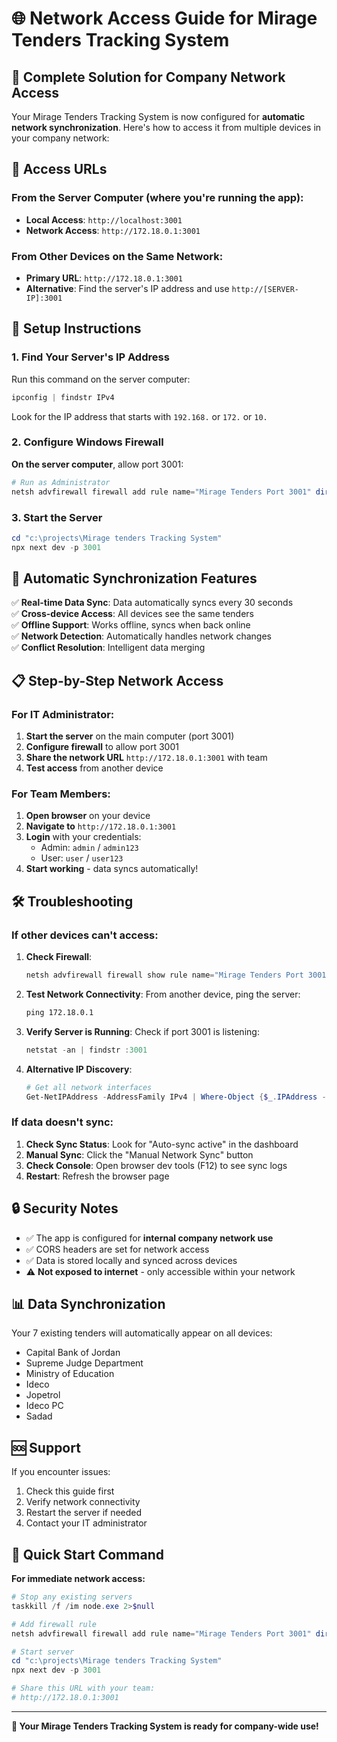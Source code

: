 # 🌐 Network Access Guide for Mirage Tenders Tracking System

## 🎯 Complete Solution for Company Network Access

Your Mirage Tenders Tracking System is now configured for **automatic network synchronization**. Here's how to access it from multiple devices in your company network:

## 📱 Access URLs

### From the Server Computer (where you're running the app):
- **Local Access**: `http://localhost:3001`
- **Network Access**: `http://172.18.0.1:3001`

### From Other Devices on the Same Network:
- **Primary URL**: `http://172.18.0.1:3001`
- **Alternative**: Find the server's IP address and use `http://[SERVER-IP]:3001`

## 🔧 Setup Instructions

### 1. Find Your Server's IP Address
Run this command on the server computer:
```powershell
ipconfig | findstr IPv4
```
Look for the IP address that starts with `192.168.` or `172.` or `10.`

### 2. Configure Windows Firewall
**On the server computer**, allow port 3001:
```powershell
# Run as Administrator
netsh advfirewall firewall add rule name="Mirage Tenders Port 3001" dir=in action=allow protocol=TCP localport=3001
```

### 3. Start the Server
```powershell
cd "c:\projects\Mirage tenders Tracking System"
npx next dev -p 3001
```

## 🔄 Automatic Synchronization Features

✅ **Real-time Data Sync**: Data automatically syncs every 30 seconds  
✅ **Cross-device Access**: All devices see the same tenders  
✅ **Offline Support**: Works offline, syncs when back online  
✅ **Network Detection**: Automatically handles network changes  
✅ **Conflict Resolution**: Intelligent data merging  

## 📋 Step-by-Step Network Access

### For IT Administrator:
1. **Start the server** on the main computer (port 3001)
2. **Configure firewall** to allow port 3001
3. **Share the network URL** `http://172.18.0.1:3001` with team
4. **Test access** from another device

### For Team Members:
1. **Open browser** on your device
2. **Navigate to** `http://172.18.0.1:3001`
3. **Login** with your credentials:
   - Admin: `admin` / `admin123`
   - User: `user` / `user123`
4. **Start working** - data syncs automatically!

## 🛠️ Troubleshooting

### If other devices can't access:

1. **Check Firewall**:
   ```powershell
   netsh advfirewall firewall show rule name="Mirage Tenders Port 3001"
   ```

2. **Test Network Connectivity**:
   From another device, ping the server:
   ```cmd
   ping 172.18.0.1
   ```

3. **Verify Server is Running**:
   Check if port 3001 is listening:
   ```powershell
   netstat -an | findstr :3001
   ```

4. **Alternative IP Discovery**:
   ```powershell
   # Get all network interfaces
   Get-NetIPAddress -AddressFamily IPv4 | Where-Object {$_.IPAddress -like "192.168.*" -or $_.IPAddress -like "172.*" -or $_.IPAddress -like "10.*"}
   ```

### If data doesn't sync:

1. **Check Sync Status**: Look for "Auto-sync active" in the dashboard
2. **Manual Sync**: Click the "Manual Network Sync" button
3. **Check Console**: Open browser dev tools (F12) to see sync logs
4. **Restart**: Refresh the browser page

## 🔒 Security Notes

- ✅ The app is configured for **internal company network use**
- ✅ CORS headers are set for network access
- ✅ Data is stored locally and synced across devices
- ⚠️ **Not exposed to internet** - only accessible within your network

## 📊 Data Synchronization

Your 7 existing tenders will automatically appear on all devices:
- Capital Bank of Jordan
- Supreme Judge Department  
- Ministry of Education
- Ideco
- Jopetrol
- Ideco PC
- Sadad

## 🆘 Support

If you encounter issues:
1. Check this guide first
2. Verify network connectivity
3. Restart the server if needed
4. Contact your IT administrator

## 🚀 Quick Start Command

**For immediate network access:**
```powershell
# Stop any existing servers
taskkill /f /im node.exe 2>$null

# Add firewall rule
netsh advfirewall firewall add rule name="Mirage Tenders Port 3001" dir=in action=allow protocol=TCP localport=3001

# Start server
cd "c:\projects\Mirage tenders Tracking System"
npx next dev -p 3001

# Share this URL with your team:
# http://172.18.0.1:3001
```

---
**🎉 Your Mirage Tenders Tracking System is ready for company-wide use!**
